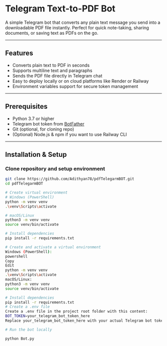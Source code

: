 # Telegram Text-to-PDF Bot

A simple Telegram bot that converts any plain text message you send into a downloadable PDF file instantly. Perfect for quick note-taking, sharing documents, or saving text as PDFs on the go.

---

## Features

- Converts plain text to PDF in seconds
- Supports multiline text and paragraphs
- Sends the PDF file directly in Telegram chat
- Easy to deploy locally or on cloud platforms like Render or Railway
- Environment variables support for secure token management

---

## Prerequisites

- Python 3.7 or higher  
- Telegram bot token from [BotFather](https://t.me/BotFather)  
- Git (optional, for cloning repo)  
- (Optional) Node.js & npm if you want to use Railway CLI  

---

## Installation & Setup

### Clone repository and setup environment

```bash
git clone https://github.com/Adithyan78/pdfTelegarmBOT.git
cd pdfTelegarmBOT

# Create virtual environment
# Windows (PowerShell)
python -m venv venv
.\venv\Scripts\activate

# macOS/Linux
python3 -m venv venv
source venv/bin/activate

# Install dependencies
pip install -r requirements.txt

# Create and activate a virtual environment
Windows (PowerShell):
powershell
Copy
Edit
python -m venv venv
.\venv\Scripts\activate
macOS/Linux:
python3 -m venv venv
source venv/bin/activate

# Install dependencies
pip install -r requirements.txt
# Create a .env file
Create a .env file in the project root folder with this content:
BOT_TOKEN=your_telegram_bot_token_here
Replace your_telegram_bot_token_here with your actual Telegram bot token.

# Run the bot locally

python Bot.py
